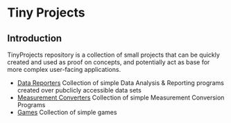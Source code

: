 # Tiny Projects

## Introduction

TinyProjects repository is a collection of small projects that can be quickly created and used as proof on concepts, and potentially act as base for more complex user-facing applications.


- [Data Reporters](https://github.com/AdityaGarg1995/TinyProjects/tree/main/Data%20Reporters/)
  Collection of simple Data Analysis & Reporting programs created over pubclicly accessible data sets
- [Measurement Converters](https://github.com/AdityaGarg1995/TinyProjects/tree/main/Measurement%20Converters)
  Collection of simple Measurement Conversion Programs
- [Games](https://github.com/AdityaGarg1995/TinyProjects/tree/main/Games)
  Collection of simple games

